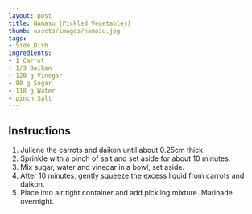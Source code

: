 ```yaml
---
layout: post
title: Namasu (Pickled Vegetables)
thumb: assets/images/namasu.jpg
tags:
- Side Dish
ingredients:
- 1 Carrot
- 1/3 Daikon
- 120 g Vinegar
- 90 g Sugar
- 118 g Water
- pinch Salt
---
```


## Instructions
1. Juliene the carrots and daikon until about 0.25cm thick.
2. Sprinkle with a pinch of salt and set aside for about 10 minutes.
3. Mix sugar, water and vinegar in a bowl, set aside.
4. After 10 minutes, gently squeeze the excess liquid from carrots and daikon.
5. Place into air tight container and add pickling mixture. Marinade overnight.
